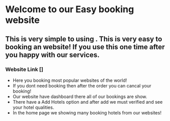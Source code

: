 <!--  





<!-- Bonus-------------- -->
<!-- If you click on the Manage All Orders page, the logged in user will see the orders placed by every users. If multiple users used this website to place orders, everyone's order will be displayed here. and the admin will be able to delete anyone's order here. Also, make sure to add a confirmation before deleting.

update: At the time of placing an order, every order will have a default status: pending. On the Manage All Orders page, you will be able to update the status of the pending to approved status. This could be a simple button to update the pending status. (don't over think, this is a simple button to update the status field of an order. Use Id to find the order and set the status to approved)

Make the website responsive. Make sure the site looks different on desktop and mobile responsive. Tablet responsive is optional
 -->



# Welcome to our Easy booking website

## This is very simple to using . This is very easy to booking an website! If you use this one time after you happy with our services.

### Website Link []

- Here you booking most popular websites of the world!
- If you dont need booking then after the order you can cancal   your booking!
- Our website have dashboard there all of our bookings are show.
- There have a Add Hotels option and after add we must verified and see your hotel qualities.
- In the home page we showing many booking hotels from our websites! 